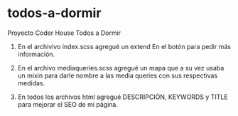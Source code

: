 # todos-a-dormir
Proyecto Coder House Todos a Dormir

1. En el archivivo index.scss agregué un extend
En el botón para pedir más información.

2. En el archivo mediaqueries.scss agregué un mapa que a su vez usaba un mixin para darle nombre a las media queries con sus respectivas medidas.

3. En todos los archivos html agregué DESCRIPCIÓN, KEYWORDS y TITLE para mejorar el SEO de mi página.
